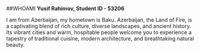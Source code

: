 ##WHOAMI
**Yusif Rahimov, Student ID - 53206**

I am from Azerbaijan, my hometown is Baku.
Azerbaijan, the Land of Fire, is a captivating blend of rich culture, 
diverse landscapes, and ancient history. Its vibrant cities and warm, 
hospitable people welcome you to experience a tapestry of traditional cuisine, 
modern architecture, and breathtaking natural beauty.
